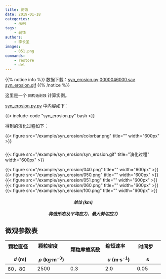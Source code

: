 ```yaml
---
title: 剥蚀
date: 2019-01-18
categories:
    - 示例
tags:
    - 剥蚀
authors:
    - 李长圣
images:
    - 051.png
commands:
    - restore
    - del
---
```


{{% notice info %}}
数据下载：[syn_erosion.py](/example/syn_erosion/syn_erosion.py)
[0000046000.sav](/example/syn_erosion/0000046000.sav)
[syn_erosion.gif](/example/syn_erosion/syn_erosion.gif)
{{% /notice %}}


这里是一个 `同构造剥蚀` 计算实例。

 [syn_erosion.py.py](/example/syn_erosion/syn_erosion.py) 中内容如下：

{{< include-code "syn_erosion.py" bash >}}

得到的演化过程如下：

{{< figure src="/example/syn_erosion/colorbar.png" title="" width="600px" >}}
<h5></h5>
{{< figure src="/example/syn_erosion/syn_erosion.gif" title="演化过程" width="600px" >}}

{{< figure src="/example/syn_erosion/040.png" title="" width="600px" >}}
{{< figure src="/example/syn_erosion/050.png" title="" width="600px" >}}
{{< figure src="/example/syn_erosion/051.png" title="" width="600px" >}}
{{< figure src="/example/syn_erosion/060.png" title="" width="600px" >}}
{{< figure src="/example/syn_erosion/100.png" title="" width="600px" >}}
<center><h5>单位 (km)<br><br>构造形态及平均应力、最大剪切应力</h5></center>

## 微观参数表

| 颗粒直径  &nbsp;&nbsp; &nbsp; &nbsp; &nbsp; <br> _d_ (m)  | 颗粒密度  &nbsp;&nbsp; &nbsp; &nbsp; &nbsp; <br> _ρ_ (kg∙m<sup>-3</sup>)   | 颗粒摩擦系数  &nbsp;&nbsp; &nbsp; &nbsp; &nbsp; <br>  | 缩短速率 &nbsp;&nbsp; &nbsp; &nbsp; &nbsp; <br>  _υ_ (m∙s<sup>-1</sup>)|  时间步 &nbsp;&nbsp; &nbsp; &nbsp; &nbsp; <br> s |
|---------------|-----------|--------|----------|-------------|
|    60，80   |   2500   |   0.3   |   2.0   |   0.05 |

